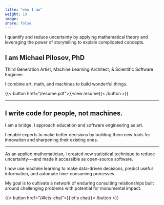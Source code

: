 ```yaml
---
title: "who I am"
weight: 10
image:
share: false
---
```


I quantify and reduce uncertainty by applying mathematical theory and leveraging the power of storytelling to explain complicated concepts.


## I am **Michael Pilosov, PhD**

Third Generation Artist, Machine Learning Architect, & Scientific Software Engineer


I combine art, math, and machines to build wonderful things.

{{< button href="/resume.pdf">}}view resume{{< /button >}}

-----

## I write code for people, not machines.

I am a bridge.
I approach education and software engineering as art.

I enable experts to make better decisions by building them new tools for innovation and sharpening their existing ones.

-----

As an applied mathematician, I created new statistical technique to reduce uncertainty---and made it accessible as open-source software.

I now use machine learning to make data-driven decisions, predict useful information, and automate time-consuming processes.


My goal is to cultivate a network of enduring consulting relationships built around challenging problems with potential for monumental impact.

{{< button href="/#lets-chat">}}let's chat{{< /button >}}
<br>

